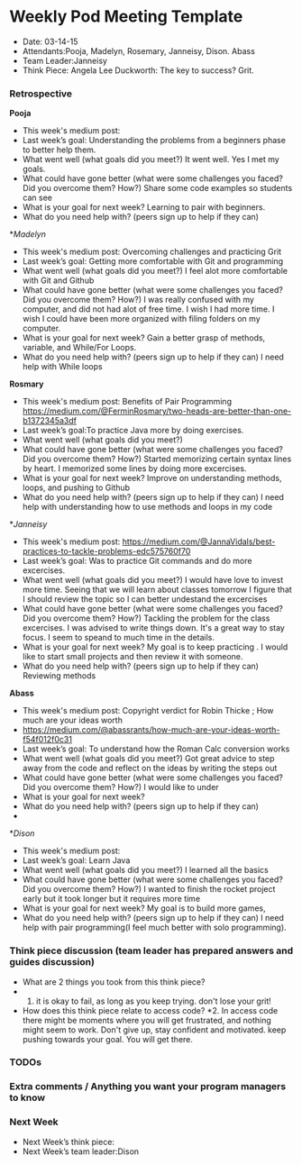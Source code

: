 # Weekly Pod Meeting Template

* Date: 03-14-15
* Attendants:Pooja, Madelyn, Rosemary, Janneisy, Dison. Abass
* Team Leader:Janneisy
* Think Piece:  Angela Lee Duckworth: The key to success? Grit.

### Retrospective

**Pooja**

* This week's medium post:
* Last week’s goal: Understanding the problems from a beginners phase to better help them. 
* What went well (what goals did you meet?) It went well. Yes I met my goals.
* What could have gone better (what were some challenges you faced? Did you overcome them? How?) Share some code examples so students can see 
* What is your goal for next week? Learning to pair with beginners.
* What do you need help with? (peers sign up to help if they can) 

**Madelyn*

* This week's medium post: Overcoming challenges and practicing Grit
* Last week’s goal: Getting more comfortable with Git and programming
* What went well (what goals did you meet?) I feel alot more comfortable with Git and Github
* What could have gone better (what were some challenges you faced? Did you overcome them? How?) I was really confused with my computer, and did not had alot of free time. I wish I had more time. I wish I could have been more organized with filing folders on my computer.
* What is your goal for next week? Gain a better grasp of methods, variable, and While/For Loops. 
* What do you need help with? (peers sign up to help if they can) I need help with While loops

**Rosmary**

* This week's medium post: Benefits of Pair Programming <https://medium.com/@FerminRosmary/two-heads-are-better-than-one-b1372345a3df>
* Last week’s goal:To practice Java more by doing exercises. 
* What went well (what goals did you meet?)
* What could have gone better (what were some challenges you faced? Did you overcome them? How?) Started memorizing certain syntax lines by heart. I memorized some lines by doing more excercises. 
* What is your goal for next week? Improve on understanding methods, loops, and pushing to Github
* What do you need help with? (peers sign up to help if they can) I need help with understanding how to use methods and loops in my code

**Janneisy*

* This week's medium post: https://medium.com/@JannaVidals/best-practices-to-tackle-problems-edc575760f70
* Last week’s goal: Was to practice Git commands and do more excercises. 
* What went well (what goals did you meet?) I would have love to invest more time. Seeing that we will learn about classes tomorrow I figure that I should review the topic so I can better undestand the excercises
* What could have gone better (what were some challenges you faced? Did you overcome them? How?) Tackling the problem for the class excercises. I was advised to write things down. It's a great way to stay focus. I seem to speand to much time in the details. 
* What is your goal for next week? My goal is to keep practicing .  I would like to start small projects and then review it with someone. 
* What do you need help with? (peers sign up to help if they can) Reviewing methods 

**Abass**

* This week's medium post: Copyright verdict for Robin Thicke ; How much are your ideas worth
* https://medium.com/@abassrants/how-much-are-your-ideas-worth-f54f012f0c31
* Last week’s goal: To understand how the Roman Calc conversion works
* What went well (what goals did you meet?) Got great advice to step away from the code and reflect on the ideas by writing the steps out 
* What could have gone better (what were some challenges you faced? Did you overcome them? How?) I would like to under
* What is your goal for next week?
* What do you need help with? (peers sign up to help if they can)
* 
**Dison*

* This week's medium post: 
* Last week’s goal: Learn Java
* What went well (what goals did you meet?) I learned all the basics
* What could have gone better (what were some challenges you faced? Did you overcome them? How?) I wanted to finish the rocket project early but it took longer but it requires more time
* What is your goal for next week? My goal is to build more games,
* What do you need help with? (peers sign up to help if they can)  I need help with pair programming(I feel much better with solo programming).


### Think piece discussion (team leader has prepared answers and guides discussion)

* What are 2 things you took from this think piece?
* 1. it is okay to fail, as long as you keep trying. don't lose your grit!
*  How does this think piece relate to access code?
*2. In access code there might be moments  where you will get frustrated, and nothing might seem to work. Don't give up, stay confident and motivated. keep pushing towards your goal. You will get there. 
### TODOs

### Extra comments / Anything you want your program managers to know

### Next Week

* Next Week’s think piece:
* Next Week’s team leader:Dison

